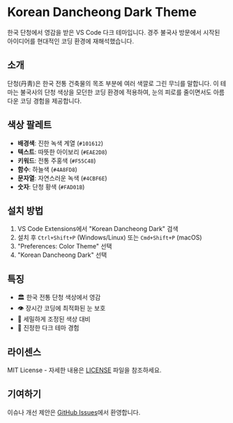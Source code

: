 # Korean Dancheong Dark Theme

한국 단청에서 영감을 받은 VS Code 다크 테마입니다. 경주 불국사 방문에서 시작된 아이디어를 현대적인 코딩 환경에 재해석했습니다.

## 소개

단청(丹靑)은 한국 전통 건축물의 목조 부분에 여러 색깔로 그린 무늬를 말합니다. 이 테마는 불국사의 단청 색상을 모던한 코딩 환경에 적용하여, 눈의 피로를 줄이면서도 아름다운 코딩 경험을 제공합니다.

## 색상 팔레트

- **배경색**: 진한 녹색 계열 (`#101612`)
- **텍스트**: 따뜻한 아이보리 (`#EAE2D8`)
- **키워드**: 전통 주홍색 (`#F55C48`)
- **함수**: 하늘색 (`#4A8FD8`)
- **문자열**: 자연스러운 녹색 (`#4CBF6E`)
- **숫자**: 단청 황색 (`#FAD01B`)

## 설치 방법

1. VS Code Extensions에서 "Korean Dancheong Dark" 검색
2. 설치 후 `Ctrl+Shift+P` (Windows/Linux) 또는 `Cmd+Shift+P` (macOS)
3. "Preferences: Color Theme" 선택
4. "Korean Dancheong Dark" 선택

## 특징

- 🏛️ 한국 전통 단청 색상에서 영감
- 👁️ 장시간 코딩에 최적화된 눈 보호
- 🎨 세밀하게 조정된 색상 대비
- 🌙 진정한 다크 테마 경험

## 라이센스

MIT License - 자세한 내용은 [LICENSE](LICENSE) 파일을 참조하세요.

## 기여하기

이슈나 개선 제안은 [GitHub Issues](https://github.com/HC-kang/korean-dancheong-dark/issues)에서 환영합니다.
